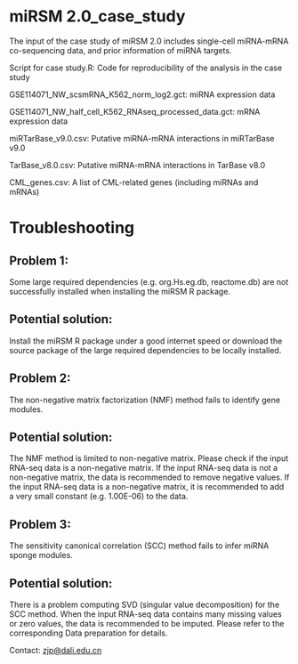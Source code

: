 # miRSM 2.0_case_study
The input of the case study of miRSM 2.0 includes single-cell miRNA-mRNA co-sequencing data, and prior information of miRNA targets.

Script for case study.R: Code for reproducibility of the analysis in the case study

GSE114071_NW_scsmRNA_K562_norm_log2.gct: miRNA expression data

GSE114071_NW_half_cell_K562_RNAseq_processed_data.gct: mRNA expression data

miRTarBase_v9.0.csv: Putative miRNA-mRNA interactions in miRTarBase v9.0

TarBase_v8.0.csv: Putative miRNA-mRNA interactions in TarBase v8.0

CML_genes.csv: A list of CML-related genes (including miRNAs and mRNAs)

# Troubleshooting
## Problem 1:
Some large required dependencies (e.g. org.Hs.eg.db, reactome.db) are not successfully installed when installing the miRSM R package.

## Potential solution: 
Install the miRSM R package under a good internet speed or download the source package of the large required dependencies to be locally installed. 

## Problem 2:
The non-negative matrix factorization (NMF) method fails to identify gene modules.

## Potential solution: 
The NMF method is limited to non-negative matrix. Please check if the input RNA-seq data is a non-negative matrix. If the input RNA-seq data is not a non-negative matrix, the data is recommended to remove negative values. If the input RNA-seq data is a non-negative matrix, it is recommended to add a very small constant (e.g. 1.00E-06) to the data.

## Problem 3:
The sensitivity canonical correlation (SCC) method fails to infer miRNA sponge modules.

## Potential solution: 
There is a problem computing SVD (singular value decomposition) for the SCC method. When the input RNA-seq data contains many missing values or zero values, the data is recommended to be imputed. Please refer to the corresponding Data preparation for details.

Contact: zjp@dali.edu.cn
